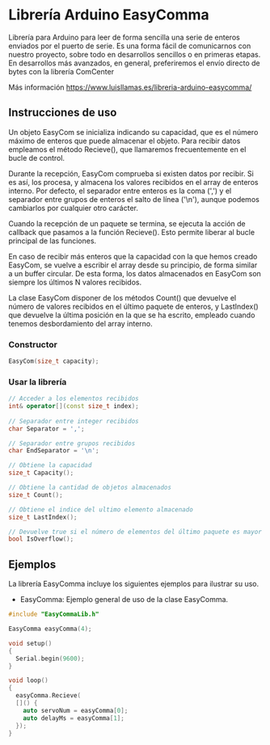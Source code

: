# Librería Arduino EasyComma
Librería para Arduino para leer de forma sencilla una serie de enteros enviados por el puerto de serie. Es una forma fácil de comunicarnos con nuestro proyecto, sobre todo en desarrollos sencillos o en primeras etapas. En desarrollos más avanzados, en general, preferiremos el envío directo de bytes con la librería ComCenter

Más información https://www.luisllamas.es/libreria-arduino-easycomma/

## Instrucciones de uso
Un objeto EasyCom se inicializa indicando su capacidad, que es el número máximo de enteros que puede almacenar el objeto. Para recibir datos empleamos el método Recieve(), que llamaremos frecuentemente en el bucle de control.

Durante la recepción, EasyCom comprueba si existen datos por recibir. Si es así, los procesa, y almacena los valores recibidos en el array de enteros interno. Por defecto, el separador entre enteros es la coma (',') y el separador entre grupos de enteros el salto de línea ('\n'), aunque podemos cambiarlos por cualquier otro carácter.

Cuando la recepción de un paquete se termina, se ejecuta la acción de callback que pasamos a la función Recieve(). Esto permite liberar al bucle principal de las funciones.

En caso de recibir más enteros que la capacidad con la que hemos creado EasyCom, se vuelve a escribir el array desde su principio, de forma similar a un buffer circular. De esta forma, los datos almacenados en EasyCom son siempre los últimos N valores recibidos.

La clase EasyCom disponer de los métodos Count() que devuelve el número de valores recibidos en el último paquete de enteros, y LastIndex() que devuelve la última posición en la que se ha escrito, empleado cuando tenemos desbordamiento del array interno.


### Constructor
```c++
EasyCom(size_t capacity);
```

### Usar la librería
```c++
// Acceder a los elementos recibidos
int& operator[](const size_t index);
	
// Separador entre integer recibidos
char Separator = ',';

// Separador entre grupos recibidos
char EndSeparator = '\n';

// Obtiene la capacidad 
size_t Capacity();

// Obtiene la cantidad de objetos almacenados
size_t Count();

// Obtiene el indice del ultimo elemento almacenado
size_t LastIndex();

// Devuelve true si el número de elementos del último paquete es mayor que la capacidad
bool IsOverflow();
```


## Ejemplos
La librería EasyComma incluye los siguientes ejemplos para ilustrar su uso.
* EasyComma: Ejemplo general de uso de la clase EasyComma.

```c++
#include "EasyCommaLib.h"

EasyComma easyComma(4);

void setup() 
{
  Serial.begin(9600);
}

void loop() 
{
  easyComma.Recieve(
  []() {  
    auto servoNum = easyComma[0];
    auto delayMs = easyComma[1];
  });
}
```
